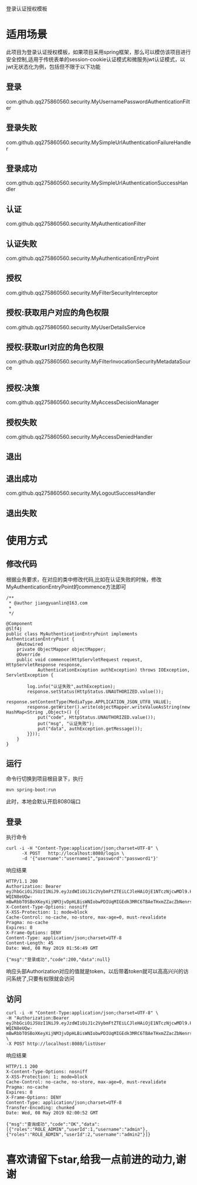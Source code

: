 登录认证授权模板

# 适用场景
此项目为登录认证授权模板，如果项目采用spring框架，那么可以模仿该项目进行安全控制,适用于传统表单的session-cookie认证模式和微服务jwt认证模式，以jwt无状态化为例，包括但不限于以下功能

## 登录
com.github.qq275860560.security.MyUsernamePasswordAuthenticationFilter
## 登录失败
com.github.qq275860560.security.MySimpleUrlAuthenticationFailureHandler
## 登录成功
com.github.qq275860560.security.MySimpleUrlAuthenticationSuccessHandler

## 认证
com.github.qq275860560.security.MyAuthenticationFilter
## 认证失败
com.github.qq275860560.security.MyAuthenticationEntryPoint
## 授权
com.github.qq275860560.security.MyFilterSecurityInterceptor
## 授权:获取用户对应的角色权限
com.github.qq275860560.security.MyUserDetailsService
## 授权:获取url对应的角色权限
com.github.qq275860560.security.MyFilterInvocationSecurityMetadataSource
## 授权:决策
com.github.qq275860560.security.MyAccessDecisionManager
## 授权失败
com.github.qq275860560.security.MyAccessDeniedHandler

## 退出
## 退出成功
com.github.qq275860560.security.MyLogoutSuccessHandler
## 退出失败

# 使用方式
## 修改代码
根据业务要求，在对应的类中修改代码,比如在认证失败的时候，修改MyAuthenticationEntryPoint的commence方法即可
```
/**
 * @author jiangyuanlin@163.com
 *  
 */
 
@Component
@Slf4j         
public class MyAuthenticationEntryPoint implements AuthenticationEntryPoint {
    @Autowired
    private ObjectMapper objectMapper;
    @Override
    public void commence(HttpServletRequest request, HttpServletResponse response,
			AuthenticationException authException) throws IOException, ServletException {

        log.info("认证失败",authException);
        response.setStatus(HttpStatus.UNAUTHORIZED.value());
        response.setContentType(MediaType.APPLICATION_JSON_UTF8_VALUE);
        response.getWriter().write(objectMapper.writeValueAsString(new HashMap<String ,Object>() {{
        	put("code", HttpStatus.UNAUTHORIZED.value());
        	put("msg", "认证失败");
        	put("data", authException.getMessage());
        }}));
    }
}
```

## 运行
命令行切换到项目根目录下，执行
```
mvn spring-boot:run
```

此时，本地会默认开启8080端口

## 登录
执行命令
```
curl -i -H "Content-Type:application/json;charset=UTF-8" \
	  -X POST   http://localhost:8080/login \
	  -d '{"username":"username1","password":"password1"}'

```
响应结果
```
HTTP/1.1 200
Authorization: Bearer eyJhbGciOiJSUzI1NiJ9.eyJzdWIiOiJ1c2VybmFtZTEiLCJleHAiOjE1NTczNjcwMDl9.H1JcMvQQInYx8IM2iTkW-WQIN8eUQw-mBwRbbT0SBoXKeyXijNM3jvDpHLBisWNIobwPDIUqMIGEdk3MRC6TBAeTHxmZZacZbNenrsn9mB8qJU_P1zG7Hi6mRjrPBtdg0cEW44VGl6z_cUNgh1wjR7aMMhNzF7EQ0JxQkBl4P5g
X-Content-Type-Options: nosniff
X-XSS-Protection: 1; mode=block
Cache-Control: no-cache, no-store, max-age=0, must-revalidate
Pragma: no-cache
Expires: 0
X-Frame-Options: DENY
Content-Type: application/json;charset=UTF-8
Content-Length: 45
Date: Wed, 08 May 2019 01:56:49 GMT

{"msg":"登录成功","code":200,"data":null}

```

响应头部Authorization对应的值就是token，以后带着token就可以高高兴兴的访问系统了,只要有权限就会访问

## 访问
```
curl -i -H "Content-Type:application/json;charset=UTF-8" \
-H "Authorization:Bearer eyJhbGciOiJSUzI1NiJ9.eyJzdWIiOiJ1c2VybmFtZTEiLCJleHAiOjE1NTczNjcwMDl9.H1JcMvQQInYx8IM2iTkW-WQIN8eUQw-mBwRbbT0SBoXKeyXijNM3jvDpHLBisWNIobwPDIUqMIGEdk3MRC6TBAeTHxmZZacZbNenrsn9mB8qJU_P1zG7Hi6mRjrPBtdg0cEW44VGl6z_cUNgh1wjR7aMMhNzF7EQ0JxQkBl4P5g" \
-X POST http://localhost:8080/listUser
```
响应结果
```
HTTP/1.1 200
X-Content-Type-Options: nosniff
X-XSS-Protection: 1; mode=block
Cache-Control: no-cache, no-store, max-age=0, must-revalidate
Pragma: no-cache
Expires: 0
X-Frame-Options: DENY
Content-Type: application/json;charset=UTF-8
Transfer-Encoding: chunked
Date: Wed, 08 May 2019 02:00:52 GMT

{"msg":"查询成功","code":"OK","data":[{"roles":"ROLE_ADMIN","userId":1,"username":"admin"},{"roles":"ROLE_ADMIN","userId":2,"username":"admin2"}]}

```
# 喜欢请留下star,给我一点前进的动力,谢谢